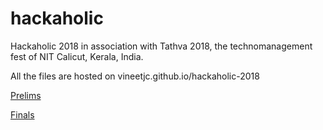 # hackaholic
Hackaholic 2018 in association with Tathva 2018, the technomanagement fest of NIT Calicut, Kerala, India.

All the files are hosted on vineetjc.github.io/hackaholic-2018

[Prelims](https://vineetjc.github.io/hackaholic-2018/prelims/index.html)

[Finals](https://vineetjc.github.io/hackaholic-2018/finals/index.html)

